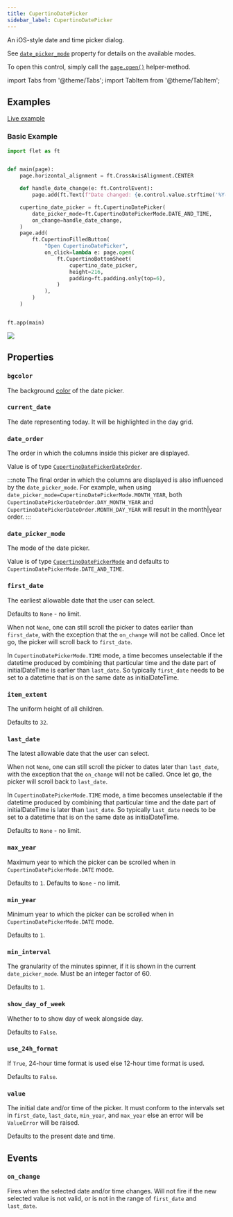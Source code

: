 ```yaml
---
title: CupertinoDatePicker
sidebar_label: CupertinoDatePicker
---
```


An iOS-style date and time picker dialog.

See [`date_picker_mode`](/docs/controls/cupertinodatepicker#date_picker_mode) property for details on the available modes.

To open this control, simply call the [`page.open()`](/docs/controls/page#opencontrol) helper-method.

import Tabs from '@theme/Tabs';
import TabItem from '@theme/TabItem';

## Examples

[Live example](https://flet-controls-gallery.fly.dev/dialogs/cupertinodatepicker)

### Basic Example

<Tabs groupId="language">
  <TabItem value="python" label="Python" default>

```python
import flet as ft


def main(page):
    page.horizontal_alignment = ft.CrossAxisAlignment.CENTER

    def handle_date_change(e: ft.ControlEvent):
        page.add(ft.Text(f"Date changed: {e.control.value.strftime('%Y-%m-%d %H:%M %p')}"))

    cupertino_date_picker = ft.CupertinoDatePicker(
        date_picker_mode=ft.CupertinoDatePickerMode.DATE_AND_TIME,
        on_change=handle_date_change,
    )
    page.add(
        ft.CupertinoFilledButton(
            "Open CupertinoDatePicker",
            on_click=lambda e: page.open(
                ft.CupertinoBottomSheet(
                    cupertino_date_picker,
                    height=216,
                    padding=ft.padding.only(top=6),
                )
            ),
        )
    )


ft.app(main)
```
  </TabItem>
</Tabs>

<img src="/img/docs/controls/cupertino-date-picker/basic-cupertino-date-picker.png" className="screenshot-50" />

## Properties

### `bgcolor`

The background [color](/docs/reference/colors) of the date picker.

### `current_date`

The date representing today. It will be highlighted in the day grid.

### `date_order`

The order in which the columns inside this picker are displayed.

Value is of type [`CupertinoDatePickerDateOrder`](/docs/reference/types/cupertinodatepickerdateorder).

:::note
The final order in which the columns are displayed is also influenced by the `date_picker_mode`. For example, when using `date_picker_mode=CupertinoDatePickerMode.MONTH_YEAR`, both `CupertinoDatePickerDateOrder.DAY_MONTH_YEAR` and `CupertinoDatePickerDateOrder.MONTH_DAY_YEAR` will result in the month|year order.
:::

### `date_picker_mode`

The mode of the date picker.

Value is of type [`CupertinoDatePickerMode`](/docs/reference/types/cupertinodatepickermode) and defaults
to `CupertinoDatePickerMode.DATE_AND_TIME`.

### `first_date`

The earliest allowable date that the user can select.

Defaults to `None` - no limit.

When not `None`, one can still scroll the picker to dates earlier than `first_date`, with the exception that the `on_change` will not be called. Once let go, the picker will scroll back to `first_date`.

In `CupertinoDatePickerMode.TIME` mode, a time becomes unselectable if the datetime produced by combining that particular time and the date part of initialDateTime is earlier than `last_date`. So typically `first_date` needs to be set to a datetime that is on the same date as initialDateTime.

### `item_extent`

The uniform height of all children.

Defaults to `32`.

### `last_date`

The latest allowable date that the user can select.

When not `None`, one can still scroll the picker to dates later than `last_date`, with the exception that the `on_change` will not be called. Once let go, the picker will scroll back to `last_date`.

In `CupertinoDatePickerMode.TIME` mode, a time becomes unselectable if the datetime produced by combining that particular time and the date part of initialDateTime is later than `last_date`. So typically `last_date` needs to be set to a datetime that is on the same date as initialDateTime.

Defaults to `None` - no limit.

### `max_year`

Maximum year to which the picker can be scrolled when in `CupertinoDatePickerMode.DATE` mode.

Defaults to `1`. Defaults to `None` - no limit.

### `min_year`

Minimum year to which the picker can be scrolled when in `CupertinoDatePickerMode.DATE` mode.

Defaults to `1`.

### `min_interval`

The granularity of the minutes spinner, if it is shown in the current `date_picker_mode`. Must be an integer factor of
60.

Defaults to `1`.

### `show_day_of_week`

Whether to to show day of week alongside day.

Defaults to `False`.

### `use_24h_format`

If `True`, 24-hour time format is used else 12-hour time format is used.

Defaults to `False`.

### `value`

The initial date and/or time of the picker. It must conform to the intervals set in `first_date`, `last_date`, `min_year`, and `max_year` else an error will be `ValueError` will be raised.

Defaults to the present date and time. 

## Events

### `on_change`

Fires when the selected date and/or time changes. Will not fire if the new selected value is not valid, or is not in the range of `first_date` and `last_date`.